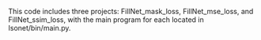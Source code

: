 This code includes three projects: FillNet_mask_loss, FillNet_mse_loss, and FillNet_ssim_loss, with the main program for each located in Isonet/bin/main.py.
